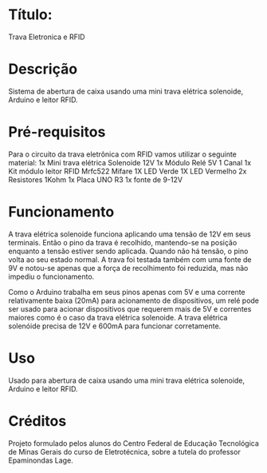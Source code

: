# Título:
Trava Eletronica e RFID

# Descrição
Sistema de abertura de caixa usando uma mini trava elétrica solenoide, Arduino e leitor RFID.

# Pré-requisitos
Para o circuito da trava eletrônica com RFID vamos utilizar o seguinte material:
1x Mini trava elétrica Solenoide 12V
1x Módulo Relé 5V 1 Canal
1x Kit módulo leitor RFID Mrfc522 Mifare
1X LED Verde
1X LED Vermelho
2x Resistores 1Kohm
1x Placa UNO R3
1x fonte de 9-12V

# Funcionamento
A trava elétrica solenoide funciona aplicando uma tensão de 12V em seus terminais. Então o pino da trava é recolhido, mantendo-se na posição enquanto a tensão estiver sendo aplicada. Quando não há tensão, o pino volta ao seu estado normal. A trava foi testada também com uma fonte de 9V e notou-se apenas que a força de recolhimento foi reduzida, mas não impediu o funcionamento.

Como o Arduino trabalha em seus pinos apenas com 5V e uma corrente relativamente baixa (20mA) para acionamento de dispositivos, um relé pode ser usado para acionar dispositivos que requerem mais de 5V e correntes maiores como é o caso da trava elétrica solenoide. A trava elétrica solenóide precisa de 12V e 600mA para funcionar corretamente.

# Uso
Usado para abertura de caixa usando uma mini trava elétrica solenoide, Arduino e leitor RFID.

# Créditos
Projeto formulado pelos alunos do Centro Federal de Educação Tecnológica de Minas Gerais do curso de Eletrotécnica, sobre a tutela do professor Epaminondas Lage. 
